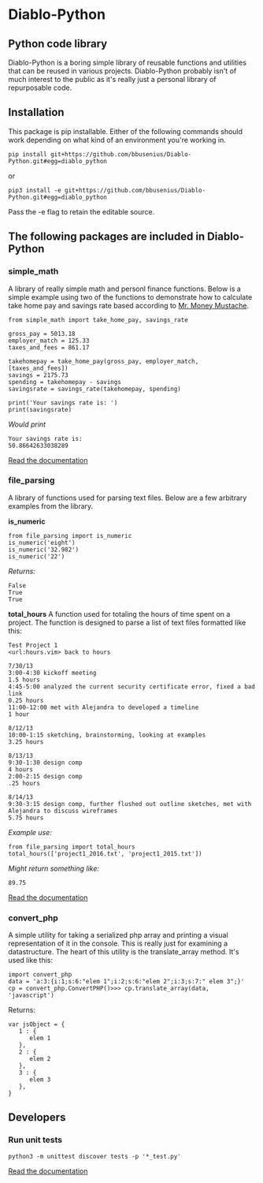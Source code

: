 # Diablo-Python
## Python code library

Diablo-Python is a boring simple library of reusable functions and utilities that can be reused in various projects. Diablo-Python probably isn't of much interest to the public as it's really just a personal library of repurposable code.

## Installation

This package is pip installable. Either of the following commands should work depending on what kind of an environment you're working in.
```
pip install git+https://github.com/bbusenius/Diablo-Python.git#egg=diablo_python
```
or 

```
pip3 install -e git+https://github.com/bbusenius/Diablo-Python.git#egg=diablo_python 
```

Pass the -e flag to retain the editable source.

## The following packages are included in Diablo-Python

### simple_math 

A library of really simple math and personl finance functions. Below is a simple example using two of the functions to demonstrate how to calculate take home pay and savings rate based according to [Mr. Money Mustache](http://www.mrmoneymustache.com/2012/01/13/the-shockingly-simple-math-behind-early-retirement/).

```
from simple_math import take_home_pay, savings_rate

gross_pay = 5013.18
employer_match = 125.33
taxes_and_fees = 861.17

takehomepay = take_home_pay(gross_pay, employer_match, [taxes_and_fees])
savings = 2175.73
spending = takehomepay - savings
savingsrate = savings_rate(takehomepay, spending)

print('Your savings rate is: ')
print(savingsrate) 
```

*Would print*

```
Your savings rate is: 
50.86642633038289
```

[Read the documentation](https://diablo-python.readthedocs.org/en/latest/#module-simple_math)


### file_parsing

A library of functions used for parsing text files. Below are a few arbitrary examples from the library.

**is_numeric**

```
from file_parsing import is_numeric
is_numeric('eight')
is_numeric('32.982')
is_numeric('22')
```

*Returns:*

```
False
True
True
```

**total_hours**
A function used for totaling the hours of time spent on a project.
The function is designed to parse a list of text files formatted like this:

```
Test Project 1
<url:hours.vim> back to hours 

7/30/13
3:00-4:30 kickoff meeting 
1.5 hours
4:45-5:00 analyzed the current security certificate error, fixed a bad link
0.25 hours 
11:00-12:00 met with Alejandra to developed a timeline
1 hour 

8/12/13
10:00-1:15 sketching, brainstorming, looking at examples 
3.25 hours 

8/13/13
9:30-1:30 design comp
4 hours 
2:00-2:15 design comp
.25 hours 

8/14/13
9:30-3:15 design comp, further flushed out outline sketches, met with Alejandra to discuss wireframes
5.75 hours
```

*Example use:*

```
from file_parsing import total_hours
total_hours(['project1_2016.txt', 'project1_2015.txt'])
```
*Might return something like:*

```
89.75
```

[Read the documentation](https://diablo-python.readthedocs.org/en/latest/#module-file_parsing) 


### convert_php

A simple utility for taking a serialized php array and printing a visual representation of it in the console. This is really just for examining a datastructure. The heart of this utility is the translate_array method. It's used like this:

```
import convert_php
data = 'a:3:{i:1;s:6:"elem 1";i:2;s:6:"elem 2";i:3;s:7:" elem 3";}'
cp = convert_php.ConvertPHP()>>> cp.translate_array(data, 'javascript')
```

Returns:

```
var jsObject = {
   1 : {
      elem 1
   },
   2 : {
      elem 2
   },
   3 : {
      elem 3
   },
}
```

## Developers

### Run unit tests

```
python3 -m unittest discover tests -p '*_test.py'
```

[Read the documentation](https://diablo-python.readthedocs.org/en/latest/#module-convert_php)



